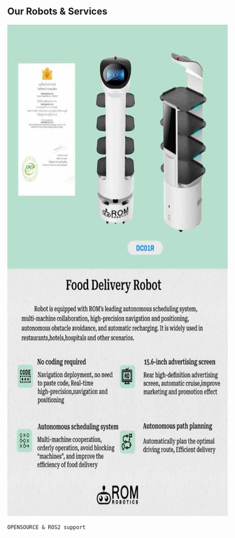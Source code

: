 ## Our Robots & Services

<img src="images/DC01R.jpg" width="796" height="1122"/>

```
OPENSOURCE & ROS2 support
```
